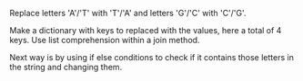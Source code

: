 Replace letters 'A'/'T' with 'T'/'A' and letters 'G'/'C' with 'C'/'G'.

Make a dictionary with  keys to replaced with the values, here a total of 4 keys.
Use list comprehension within a join method.

Next way is by using if else conditions to check if it contains those letters in the string and changing them.
